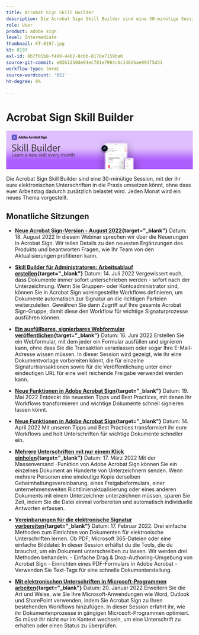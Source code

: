 ```yaml
---
title: Acrobat Sign Skill Builder
description: Die Acrobat Sign Skill Builder sind eine 30-minütige Session, mit der ihr eure elektronischen Unterschriften in die Praxis umsetzen könnt, ohne dass euer Arbeitstag dadurch zusätzlich belastet wird
role: User
product: adobe sign
level: Intermediate
thumbnail: KT-8197.jpg
kt: 8197
exl-id: 8b7f85b8-f499-4402-8c0b-8170e7159ba0
source-git-commit: e02b1250de94ec781e7984c6c146dbae993f5d31
workflow-type: tm+mt
source-wordcount: '651'
ht-degree: 0%

---
```


# Acrobat Sign Skill Builder

![Skill Builder-Banner](../assets/SB_Hero.png)

Die Acrobat Sign Skill Builder sind eine 30-minütige Session, mit der ihr eure elektronischen Unterschriften in die Praxis umsetzen könnt, ohne dass euer Arbeitstag dadurch zusätzlich belastet wird. Jeden Monat wird ein neues Thema vorgestellt.

## Monatliche Sitzungen

* **[Neue Acrobat Sign-Version - August 2022](https://adobe-sign-skill-builder.joinus.adobeevents.com/attendease/networking/experience/06d8a836-4b51-426b-913e-189b23a82bd6/8b777e11-0e6d-45a8-b954-bbff5c887efc){target=&quot;_blank&quot;}**
Datum: 18. August 2022 In diesem Webinar sprechen wir über die Neuerungen in Acrobat Sign. Wir teilen Details zu den neuesten Ergänzungen des Produkts und beantworten Fragen, wie Ihr Team von den Aktualisierungen profitieren kann.

* **[Skill Builder für Administratoren: Arbeitsablauf erstellen](https://adobe-sign-skill-builder.joinus.adobeevents.com/attendease/networking/experience/83926d76-9959-4657-8b0c-f312835b46f6/aa1c9b21-1b16-4890-9c24-26dc630c4a95){target=&quot;_blank&quot;}**
Datum: 14. Juli 2022 Vergewissert euch, dass Dokumente immer sofort unterschrieben werden - sofort nach der Unterzeichnung. Wenn Sie Gruppen- oder Kontoadministrator sind, können Sie in Acrobat Sign voreingestellte Workflows definieren, um Dokumente automatisch zur Signatur an die richtigen Parteien weiterzuleiten. Gewähren Sie dann Zugriff auf Ihre gesamte Acrobat Sign-Gruppe, damit diese den Workflow für wichtige Signaturprozesse ausführen können.

* **[Ein ausfüllbares, signierbares Webformular veröffentlichen](https://adobe-sign-skill-builder.joinus.adobeevents.com/attendease/networking/experience/4499bc28-9f26-4b68-88a6-3815ebdff7cf/337fa9d6-c9d3-4bcc-b6d8-9c7580b9be40){target=&quot;_blank&quot;}**
Datum: 16. Juni 2022 Erstellen Sie ein Webformular, mit dem jeder ein Formular ausfüllen und signieren kann, ohne dass Sie die Transaktion veranlassen oder sogar Ihre E-Mail-Adresse wissen müssen. In dieser Session wird gezeigt, wie ihr eine Dokumentvorlage vorbereiten könnt, die für einzelne Signaturtransaktionen sowie für die Veröffentlichung unter einer eindeutigen URL für eine weit reichende Freigabe verwendet werden kann.

* **[Neue Funktionen in Adobe Acrobat Sign](https://adobe-sign-skill-builder.joinus.adobeevents.com/attendease/networking/experience/a51b7ffa-ccf1-41f7-a82c-27bf50d8eb5d/22ee6c72-b92e-43f8-9cc6-c177c9244fea){target=&quot;_blank&quot;}**
Datum: 19. Mai 2022 Entdeckt die neuesten Tipps und Best Practices, mit denen ihr Workflows transformieren und wichtige Dokumente schnell signieren lassen könnt.

* **[Neue Funktionen in Adobe Acrobat Sign](https://adobe-sign-skill-builder.joinus.adobeevents.com/attendease/networking/experience/479894a1-131f-411d-b4c8-f699d72413bb/30619f65-b374-40db-85d1-0854dc48af0d){target=&quot;_blank&quot;}**
Datum: 14. April 2022 Mit unseren Tipps und Best Practices transformiert ihr eure Workflows und holt Unterschriften für wichtige Dokumente schneller ein.

* **[Mehrere Unterschriften mit nur einem Klick einholen](https://adobe-sign-skill-builder.joinus.adobeevents.com/attendease/networking/experience/44e4b483-7d05-44b3-b7e7-b265c9b84d07/2736bed0-b416-4578-ac3f-a57491f22c26){target=&quot;_blank&quot;}**
Datum: 17. März 2022 Mit der Massenversand -Funktion von Adobe Acrobat Sign können Sie ein einzelnes Dokument an Hunderte von Unterzeichnern senden. Wenn mehrere Personen eine eindeutige Kopie derselben Geheimhaltungsvereinbarung, eines Freigabeformulars, einer unternehmensweiten Richtlinienaktualisierung oder eines anderen Dokuments mit einem Unterzeichner unterzeichnen müssen, sparen Sie Zeit, indem Sie die Datei einmal vorbereiten und automatisch individuelle Antworten erfassen.

* **[Vereinbarungen für die elektronische Signatur vorbereiten](https://adobe-sign-skill-builder.joinus.adobeevents.com/attendease/networking/experience/9024b058-ade1-420f-87f0-68bd5f6d527a/cf8b172f-b9df-41ef-bfce-e6d4b0c3ddf4){target=&quot;_blank&quot;}**
Datum: 17. Februar 2022. Drei einfache Methoden zum Einrichten von Dokumenten für elektronische Unterschriften lernen. Ob PDF, Microsoft 365-Dateien oder eine einfache Bilddatei: In dieser Session erhältst du die Tools, die du brauchst, um ein Dokument unterschreiben zu lassen. Wir werden drei Methoden behandeln: - Einfache Drag &amp; Drop-Authoring-Umgebung von Acrobat Sign - Einrichten eines PDF-Formulars in Adobe Acrobat - Verwenden Sie Text-Tags für eine schnelle Dokumenterstellung.

* **[Mit elektronischen Unterschriften in Microsoft-Programmen arbeiten](https://adobe-sign-skill-builder.joinus.adobeevents.com/attendease/networking/experience/2dcd80a6-6335-4756-bbc8-3505fe99594b/866c4314-dc74-473b-9859-828801814e13){target=&quot;_blank&quot;}**
Datum: 20. Januar 2022 Erweitern Sie die Art und Weise, wie Sie Ihre Microsoft-Anwendungen wie Word, Outlook und SharePoint verwenden, indem Sie Acrobat Sign zu Ihren bestehenden Workflows hinzufügen. In dieser Session erfahrt ihr, wie ihr Dokumentenprozesse in gängigen Microsoft-Programmen optimiert. So müsst ihr nicht nur im Kontext wechseln, um eine Unterschrift zu erhalten oder einen Status zu überprüfen.
